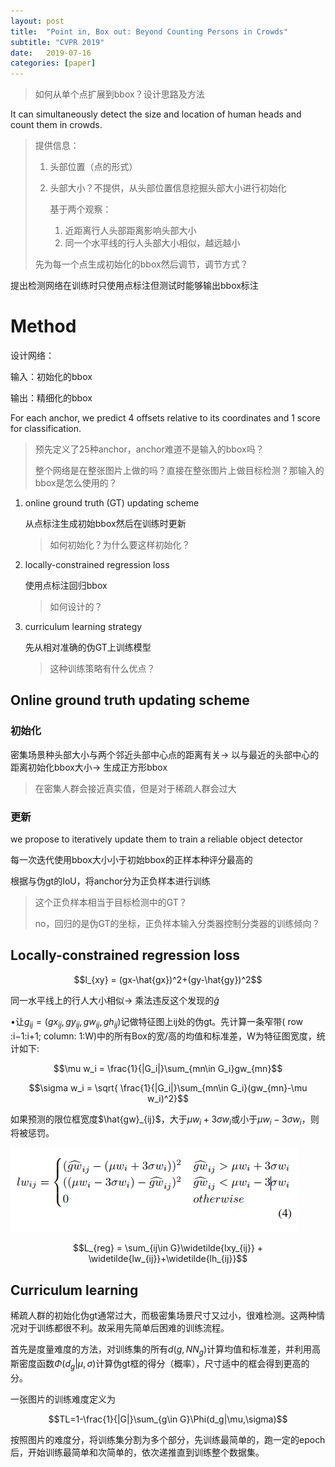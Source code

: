 ```yaml
---
layout: post
title:  "Point in, Box out: Beyond Counting Persons in Crowds"
subtitle: "CVPR 2019"
date:   2019-07-16 
categories: [paper]
---
```


> 如何从单个点扩展到bbox？设计思路及方法

It can simultaneously detect the size and location of human heads and count them in crowds.

>  提供信息：
>
> 1. 头部位置（点的形式）
>
> 2. 头部大小？不提供，从头部位置信息挖掘头部大小进行初始化
>
>    基于两个观察：
>
>    1. 近距离行人头部距离影响头部大小
>    2. 同一个水平线的行人头部大小相似，越远越小
>
> 先为每一个点生成初始化的bbox然后调节，调节方式？

提出检测网络在训练时只使用点标注但测试时能够输出bbox标注

# Method

设计网络：

输入：初始化的bbox

输出：精细化的bbox

For each anchor, we predict 4 offsets relative to its coordinates and 1 score for classification.  

> 预先定义了25种anchor，anchor难道不是输入的bbox吗？
>
> 整个网络是在整张图片上做的吗？直接在整张图片上做目标检测？那输入的bbox是怎么使用的？

1. online ground truth (GT) updating scheme  

   从点标注生成初始bbox然后在训练时更新

   > 如何初始化？为什么要这样初始化？

2. locally-constrained regression loss 

   使用点标注回归bbox

   > 如何设计的？

3. curriculum learning strategy  

   先从相对准确的伪GT上训练模型

   > 这种训练策略有什么优点？

## Online ground truth updating scheme 

### 初始化

密集场景种头部大小与两个邻近头部中心点的距离有关$\rightarrow$ 以与最近的头部中心的距离初始化bbox大小$\rightarrow$ 生成正方形bbox

> 在密集人群会接近真实值，但是对于稀疏人群会过大

### 更新

we propose to iteratively update them to train a reliable object detector  

每一次迭代使用bbox大小小于初始bbox的正样本种评分最高的

根据与伪gt的IoU，将anchor分为正负样本进行训练

> 这个正负样本相当于目标检测中的GT？
>
> no，回归的是伪GT的坐标，正负样本输入分类器控制分类器的训练倾向？

## Locally-constrained regression loss 

$$l_{xy} = (gx-\hat{gx})^2+(gy-\hat{gy})^2$$

同一水平线上的行人大小相似$\rightarrow$ 乘法违反这个发现的$\hat{g}$

•让$g_{ij}=(gx_{ij},gy_{ij},gw_{ij},gh_{ij})$记做特征图上ij处的伪gt。先计算一条窄带(
row :i−1:i+1; column: 1:W)中的所有Box的宽/高的均值和标准差，W为特征图宽度，统计如下:

$$\mu w_i = \frac{1}{|G_i|}\sum_{mn\in G_i}gw_{mn}$$

$$\sigma w_i = \sqrt{ \frac{1}{|G_i|}\sum_{mn\in G_i}(gw_{mn}-\mu w_i)^2}$$

如果预测的限位框宽度$\hat{gw}_{ij}$，大于$μw_i+3σw_i$或小于$μw_i−3σw_i$，则将被惩罚。

![PIBO1](https://github.com/suoluowan/learngit/blob/master/images/PIBO1.png?raw=true)

$$L_{reg} = \sum_{ij\in G}\widetilde{lxy_{ij}} + \widetilde{lw_{ij}}+\widetilde{lh_{ij}}$$

## Curriculum learning 

稀疏人群的初始化伪gt通常过大，而极密集场景尺寸又过小，很难检测。这两种情况对于训练都很不利。故采用先简单后困难的训练流程。

首先是度量难度的方法，对训练集的所有$d(g,NN_g)$计算均值和标准差，并利用高斯密度函数$Φ(d_g|μ,σ)$计算伪gt框的得分（概率），尺寸适中的框会得到更高的分。

一张图片的训练难度定义为

$$TL=1-\frac{1}{|G|}\sum_{g\in G}\Phi(d_g|\mu,\sigma)$$

按照图片的难度分，将训练集分割为多个部分，先训练最简单的，跑一定的epoch后，开始训练最简单和次简单的，依次递推直到训练整个数据集。











































